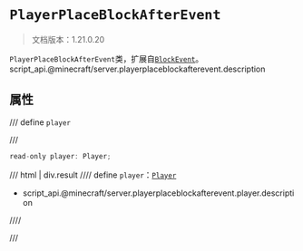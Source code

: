 # `PlayerPlaceBlockAfterEvent`

> 文档版本：1.21.0.20

`PlayerPlaceBlockAfterEvent`类，扩展自[`BlockEvent`](./blockevent.md)。script_api.@minecraft/server.playerplaceblockafterevent.description

## 属性

/// define
`player`


///

```js
read-only player: Player;
```

/// html | div.result
//// define
`player`：[`Player`](./player.md)

- script_api.@minecraft/server.playerplaceblockafterevent.player.description


////

///

